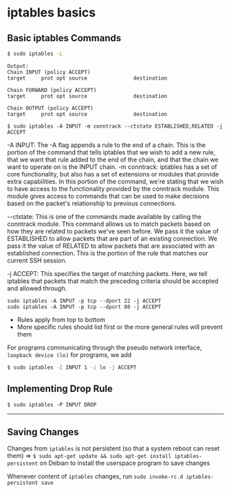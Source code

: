 # iptables basics

## Basic iptables Commands

```Bash
$ sudo iptables -L
```

```
Output:
Chain INPUT (policy ACCEPT)
target     prot opt source               destination         

Chain FORWARD (policy ACCEPT)
target     prot opt source               destination         

Chain OUTPUT (policy ACCEPT)
target     prot opt source               destination
```

```
$ sudo iptables -A INPUT -m conntrack --ctstate ESTABLISHED,RELATED -j ACCEPT
```

-A INPUT: The -A flag appends a rule to the end of a chain. This is the portion of the command that tells iptables that we wish to add a new rule, that we want that rule added to the end of the chain, and that the chain we want to operate on is the INPUT chain.
-m conntrack: iptables has a set of core functionality, but also has a set of extensions or modules that provide extra capabilities.
In this portion of the command, we're stating that we wish to have access to the functionality provided by the conntrack module. This module gives access to commands that can be used to make decisions based on the packet's relationship to previous connections.

--ctstate: This is one of the commands made available by calling the conntrack module. This command allows us to match packets based on how they are related to packets we've seen before.
We pass it the value of ESTABLISHED to allow packets that are part of an existing connection. We pass it the value of RELATED to allow packets that are associated with an established connection. This is the portion of the rule that matches our current SSH session.

-j ACCEPT: This specifies the target of matching packets. Here, we tell iptables that packets that match the preceding criteria should be accepted and allowed through.

```
sudo iptables -A INPUT -p tcp --dport 22 -j ACCEPT
sudo iptables -A INPUT -p tcp --dport 80 -j ACCEPT
```

* Rules apply from top to bottom
* More specific rules should list first or the more general rules will prevent them

For programs communicating through the pseudo network interface, `loopback device (lo)` for programs, we add
```bash
$ sudo iptables -I INPUT 1 -i lo -j ACCEPT
```

## Implementing Drop Rule
``` 
$ sudo iptables -P INPUT DROP
```

---
## Saving Changes
Changes from `iptables` is not persistent (so that a system reboot can reset them) =>
`$ sudo apt-get update && sudo apt-get install iptables-persistent` on Debian to install the userspace program to save changes

Whenever content of `iptables` changes, run `sudo invoke-rc.d iptables-persistent save`
